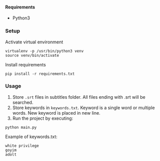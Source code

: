 #### Requirements
* Python3

### Setup
Activate virtual environment
```
virtualenv -p /usr/bin/python3 venv
source venv/bin/activate
```
Install requirements
```
pip install -r requirements.txt
```
### Usage
1. Store `.srt` files in subtitles folder. All files ending with .srt will be searched.
2. Store keywords in `keywords.txt`. Keyword is a single word or multiple words. New keyword is placed in new line.
3. Run the project by executing:
```
python main.py
```

Example of keywords.txt:
```
white privilege
goyim
adolt
```